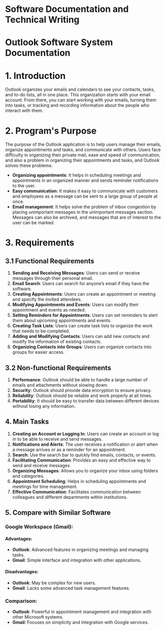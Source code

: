 # Software Documentation and Technical Writing
# Outlook Software System Documentation
# 1. Introduction

Outlook organizes your emails and calendars to see your contacts, tasks, and to-do lists, all in one place. This organization starts with your email account. From there, you can start working with your emails, turning them into tasks, or tracking and recording information about the people who interact with them.

# 2. Program's Purpose

The purpose of the Outlook application is to help users manage their emails, organize appointments and tasks, and communicate with others. Users face difficulty in organizing their private mail, ease and speed of communication, and also a problem in organizing their appointments and tasks, and Outlook solves these problems:

- **Organizing appointments**: It helps in scheduling meetings and appointments in an organized manner and sends reminder notifications to the user.
- **Easy communication**: It makes it easy to communicate with customers and employees as a message can be sent to a large group of people at once.
- **Email management**: It helps solve the problem of inbox congestion by placing unimportant messages in the unimportant messages section. Messages can also be archived, and messages that are of interest to the user can be marked.

# 3. Requirements

## 3.1 Functional Requirements

1. **Sending and Receiving Messages**: Users can send or receive messages through their personal email.  
2. **Email Search**: Users can search for anyone’s email if they have the software.
3. **Creating Appointments**: Users can create an appointment or meeting and specify the invited attendees.
4. **Modifying Appointments and Events**: Users can modify their appointment and events as needed.
5. **Setting Reminders for Appointments**: Users can set reminders to alert them about upcoming appointments and events.
6. **Creating Task Lists**: Users can create task lists to organize the work that needs to be completed.
7. **Adding and Modifying Contacts**: Users can add new contacts and modify the information of existing contacts.
8. **Organizing Contacts into Groups**: Users can organize contacts into groups for easier access.
## 3.2 Non-functional Requirements

1. **Performance**: Outlook should be able to handle a large number of emails and attachments without slowing down.
2. **Security**: Outlook should provide data encryption to ensure privacy.
3. **Reliability**: Outlook should be reliable and work properly at all times.
4. **Portability**: It should be easy to transfer data between different devices without losing any information.

## 4. Main Tasks

1. **Creating an Account or Logging In**: Users can create an account or log in to be able to receive and send messages.
2. **Notifications and Alerts**: The user receives a notification or alert when a message arrives or as a reminder for an appointment.
3. **Search**: Use the search bar to quickly find emails, contacts, or events.
4. **Facilitating Communication**: Provides an easy and effective way to send and receive messages.
5. **Organizing Messages**: Allows you to organize your inbox using folders and categories.
6. **Appointment Scheduling**: Helps in scheduling appointments and meetings for time management.
7. **Effective Communication**: Facilitates communication between colleagues and different departments within institutions.

## 5. Compare with Similar Software

### Google Workspace (Gmail):

#### Advantages:
- **Outlook**: Advanced features in organizing meetings and managing tasks.
- **Gmail**: Simple interface and integration with other applications.

#### Disadvantages:
- **Outlook**: May be complex for new users.
- **Gmail**: Lacks some advanced task management features.

### Comparison:
- **Outlook**: Powerful in appointment management and integration with other Microsoft systems.
- **Gmail**: Focuses on simplicity and integration with Google services.

